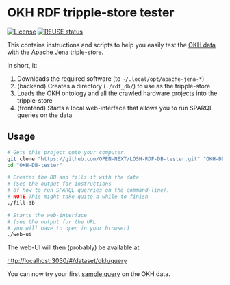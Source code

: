 <!--
SPDX-FileCopyrightText: 2021 - 2024 Robin Vobruba <hoijui.quaero@gmail.com>

SPDX-License-Identifier: CC0-1.0
-->

# OKH RDF tripple-store tester

[![License](
    https://img.shields.io/github/license/OPEN-NEXT/LOSH-RDF-DB-tester.svg?style=flat)](
    ./LICENSE.txt)
[![REUSE status](
    https://api.reuse.software/badge/github.com/OPEN-NEXT/LOSH-RDF-DB-tester)](
    https://api.reuse.software/info/github.com/OPEN-NEXT/LOSH-RDF-DB-tester)

This contains instructions and scripts
to help you easily test the [OKH data](
https://gitlab.opensourceecology.de/verein/projekte/losh-rdf)
with the [Apache Jena](https://jena.apache.org/) triple-store.

In short, it:

1. Downloads the required software (to `~/.local/opt/apache-jena-*`)
2. (backend) Creates a directory (`./rdf_db/`) to use as the tripple-store
3. Loads the OKH ontology and all the crawled hardware projects
    into the tripple-store
4. (frontend) Starts a local web-interface
    that allows you to run SPARQL queries on the data

## Usage

```bash
# Gets this project onto your computer.
git clone "https://github.com/OPEN-NEXT/LOSH-RDF-DB-tester.git" "OKH-DB-tester"
cd "OKH-DB-tester"

# Creates the DB and fills it with the data
# (See the output for instructions
# of how to run SPARQL querries on the command-line).
# NOTE This might take quite a while to finish
./fill-db

# Starts the web-interface
# (see the output for the URL
# you will have to open in your browser)
./web-ui
```

The web-UI will then (probably) be available at:

<http://localhost:3030/#/dataset/okh/query>

You can now try your first [sample query](sample-query.txt)
on the OKH data.
